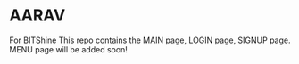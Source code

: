 # AARAV
For BITShine
This repo contains the MAIN page, LOGIN page, SIGNUP page. MENU page will be added soon!

